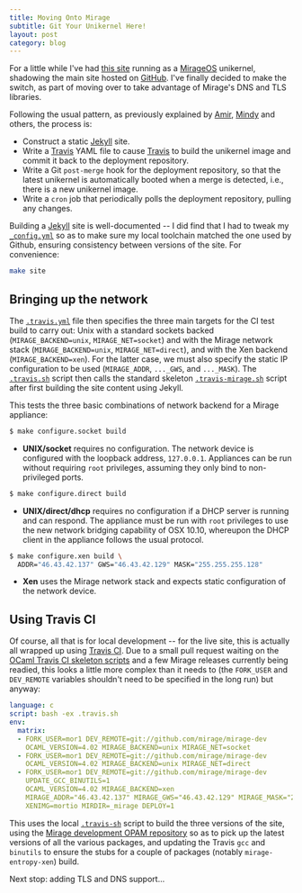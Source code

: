 ```yaml
---
title: Moving Onto Mirage
subtitle: Git Your Unikernel Here!
layout: post
category: blog
---
```


For a little while I've had [this site][mortio] running as a [MirageOS][]
unikernel, shadowing the main site hosted on [GitHub][]. I've finally decided to
make the switch, as part of moving over to take advantage of Mirage's DNS and
TLS libraries.

[mortio]: http://github.com/mor1/mor1.github.io
[MirageOS]: http://openmirage.org/
[Github]: http://github.com/
[Jekyll]: http://jekyllrb.com

Following the usual pattern, as previously explained by [Amir][], [Mindy][] and
others, the process is:

[Amir]: http://amirchaudhry.com/from-jekyll-to-unikernel-in-fifty-lines/
[Mindy]: http://www.somerandomidiot.com/blog/2014/08/19/i-am-unikernel/

+ Construct a static [Jekyll][] site.
+ Write a [Travis][] YAML file to cause [Travis][] to build the unikernel image
  and commit it back to the deployment repository.
+ Write a Git `post-merge` hook for the deployment repository, so that the
  latest unikernel is automatically booted when a merge is detected, i.e., there
  is a new unikernel image.
+ Write a `cron` job that periodically polls the deployment repository, pulling
  any changes.

Building a [Jekyll][] site is well-documented -- I did find that I had to tweak
my [`_config.yml`][jekyll-yml] so as to make sure my local toolchain matched the
one used by Github, ensuring consistency between versions of the site. For
convenience:

```bash
make site
```


## Bringing up the network

The [`.travis.yml`][travis-yml] file then specifies the three main targets for
the CI test build to carry out: Unix with a standard sockets backed
(`MIRAGE_BACKEND=unix`, `MIRAGE_NET=socket`) and with the Mirage network stack
(`MIRAGE_BACKEND=unix`, `MIRAGE_NET=direct`), and with the Xen backend
(`MIRAGE_BACKEND=xen`). For the latter case, we must also specify the static IP
configuration to be used (`MIRAGE_ADDR`, `..._GWS`, and `..._MASK`). The
[`.travis.sh`][travis-sh] script then calls the standard skeleton
[`.travis-mirage.sh`][travis-mirage] script after first building the site
content using Jekyll.

[jekyll-yml]: https://github.com/mor1/mor1.github.io/blob/master/_config.yml
[travis-yml]: https://github.com/mor1/mor1.github.io/blob/master/.travis.yml
[travis]: http://travis-ci.com/
[travis-sh]: https://github.com/mor1/mor1.github.io/blob/master/.travis.sh
[travis-mirage]: https://github.com/ocaml/ocaml-travisci-skeleton/blob/master/.travis-mirage.sh

This tests the three basic combinations of network backend for a Mirage
appliance:

```bash
$ make configure.socket build
```
+ __UNIX/socket__ requires no configuration. The network device is configured
  with the loopback address, `127.0.0.1`. Appliances can be run without
  requiring `root` privileges, assuming they only bind to non-privileged ports.

```bash
$ make configure.direct build
```
+ __UNIX/direct/dhcp__ requires no configuration if a DHCP server is running and
  can respond. The appliance must be run with `root` privileges to use the new
  network bridging capability of OSX 10.10, whereupon the DHCP client in the
  appliance follows the usual protocol.

```bash
$ make configure.xen build \
  ADDR="46.43.42.137" GWS="46.43.42.129" MASK="255.255.255.128"
```
+ __Xen__ uses the Mirage network stack and expects static configuration of the
  network device.


## Using Travis CI

Of course, all that is for local development -- for the live site, this is
actually all wrapped up using [Travis CI][travis]. Due to a small pull request
waiting on the [OCaml Travis CI skeleton scripts][travisci-skeleton] and a few
Mirage releases currently being readied, this looks a little more complex than
it needs to (the `FORK_USER` and `DEV_REMOTE` variables shouldn't need to be
specified in the long run) but anyway:

```yaml
language: c
script: bash -ex .travis.sh
env:
  matrix:
  - FORK_USER=mor1 DEV_REMOTE=git://github.com/mirage/mirage-dev
    OCAML_VERSION=4.02 MIRAGE_BACKEND=unix MIRAGE_NET=socket
  - FORK_USER=mor1 DEV_REMOTE=git://github.com/mirage/mirage-dev
    OCAML_VERSION=4.02 MIRAGE_BACKEND=unix MIRAGE_NET=direct
  - FORK_USER=mor1 DEV_REMOTE=git://github.com/mirage/mirage-dev
    UPDATE_GCC_BINUTILS=1
    OCAML_VERSION=4.02 MIRAGE_BACKEND=xen
    MIRAGE_ADDR="46.43.42.137" MIRAGE_GWS="46.43.42.129" MIRAGE_MASK="255.255.255.128"
    XENIMG=mortio MIRDIR=_mirage DEPLOY=1
```

This uses the local [`.travis-sh`][travis-sh] script to build the three versions
of the site, using the [Mirage development OPAM repository][mirage-dev] so as to
pick up the latest versions of all the various packages, and updating the Travis
`gcc` and `binutils` to ensure the stubs for a couple of packages (notably
`mirage-entropy-xen`) build.

Next stop: adding TLS and DNS support...

[travis]: https://travis-ci.org
[travisci-skeleton]: https://github.com/ocaml/ocaml-travisci-skeleton
[mirage-dev]: https://github.com/mirage/mirage-dev
